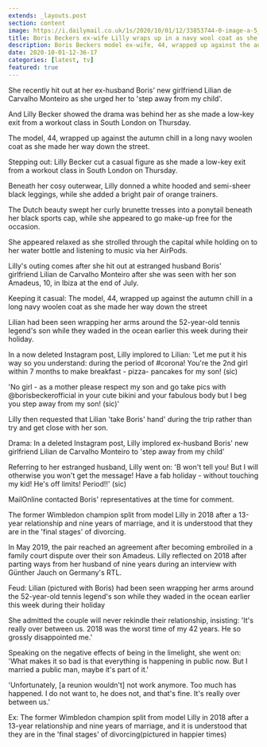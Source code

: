 ```yaml
---
extends: _layouts.post
section: content
image: https://i.dailymail.co.uk/1s/2020/10/01/12/33853744-0-image-a-5_1601550513736.jpg 
title: Boris Beckers ex-wife Lilly wraps up in a navy wool coat as she leaves a workout class in London 
description: Boris Beckers model ex-wife, 44, wrapped up against the autumn chill in a long navy woolen coat as she made a low-key exit from a workout class in South London on Thursday. 
date: 2020-10-01-12-36-17 
categories: [latest, tv] 
featured: true 
--- 
```

She recently hit out at her ex-husband Boris' new girlfriend Lilian de Carvalho Monteiro as she urged her to 'step away from my child'.

And Lilly Becker showed the drama was behind her as she made a low-key exit from a workout class in South London on Thursday.

The model, 44, wrapped up against the autumn chill in a long navy woolen coat as she made her way down the street.

Stepping out: Lilly Becker cut a casual figure as she made a low-key exit from a workout class in South London on Thursday.

Beneath her cosy outerwear, Lilly donned a white hooded and semi-sheer black leggings, while she added a bright pair of orange trainers.

The Dutch beauty swept her curly brunette tresses into a ponytail beneath her black sports cap, while she appeared to go make-up free for the occasion. 

She appeared relaxed as she strolled through the capital while holding on to her water bottle and listening to music via her AirPods.  

Lilly's outing comes after she hit out at estranged husband Boris' girlfriend Lilian de Carvalho Monteiro after she was seen with her son Amadeus, 10, in Ibiza at the end of July. 

Keeping it casual: The model, 44, wrapped up against the autumn chill in a long navy woolen coat as she made her way down the street

Lilian had been seen wrapping her arms around the 52-year-old tennis legend's son while they waded in the ocean earlier this week during their holiday. 

In a now deleted Instagram post, Lilly implored to Lilian: 'Let me put it his way so you understand: during the period of #corona! You're the 2nd girl within 7 months to make breakfast - pizza- pancakes for my son! (sic) 

'No girl - as a mother please respect my son and go take pics with @borisbeckerofficial in your cute bikini and your fabulous body but I beg you step away from my son! (sic)' 

Lilly then requested that Lilian 'take Boris' hand' during the trip rather than try and get close with her son.





Drama: In a deleted Instagram post, Lilly implored ex-husband Boris' new girlfriend Lilian de Carvalho Monteiro to 'step away from my child'

Referring to her estranged husband, Lilly went on: 'B won't tell you! But I will otherwise you won't get the message! Have a fab holiday - without touching my kid! He's off limits! Period!!' (sic)

MailOnline contacted Boris' representatives at the time for comment.

The former Wimbledon champion split from model Lilly in 2018 after a 13-year relationship and nine years of marriage, and it is understood that they are in the 'final stages' of divorcing. 

In May 2019, the pair reached an agreement after becoming embroiled in a family court dispute over their son Amadeus. Lilly reflected on 2018 after parting ways from her husband of nine years during an interview with Günther Jauch on Germany's RTL.

Feud: Lilian (pictured with Boris) had been seen wrapping her arms around the 52-year-old tennis legend's son while they waded in the ocean earlier this week during their holiday

She admitted the couple will never rekindle their relationship, insisting: 'It's really over between us. 2018 was the worst time of my 42 years. He so grossly disappointed me.'

Speaking on the negative effects of being in the limelight, she went on: 'What makes it so bad is that everything is happening in public now. But I married a public man, maybe it's part of it.'

'Unfortunately, [a reunion wouldn't] not work anymore. Too much has happened. I do not want to, he does not, and that's fine. It's really over between us.'

Ex: The former Wimbledon champion split from model Lilly in 2018 after a 13-year relationship and nine years of marriage, and it is understood that they are in the 'final stages' of divorcing(pictured in happier times) 

